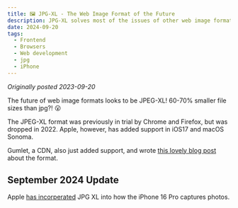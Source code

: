 ```yaml
---
title: 🖼️ JPG-XL - The Web Image Format of the Future
description: JPG-XL solves most of the issues of other web image formats
date: 2024-09-20
tags:
  - Frontend
  - Browsers
  - Web development
  - jpg
  - iPhone
---
```


_Originally posted 2023-09-20_

The future of web image formats looks to be JPEG-XL! 60-70% smaller file sizes than jpg?! 😮

The JPEG-XL format was previously in trial by Chrome and Firefox, but was dropped in 2022. Apple, however, has added support in iOS17 and macOS Sonoma.

Gumlet, a CDN, also just added support, and wrote [this lovely blog post](https://www.gumlet.com/blog/jpeg-xl/) about the format.

## September 2024 Update

Apple [has incorperated](https://petapixel.com/2024/09/18/why-apple-uses-jpeg-xl-in-the-iphone-16-and-what-it-means-for-your-photos/) JPG XL into how the iPhone 16 Pro captures photos.
